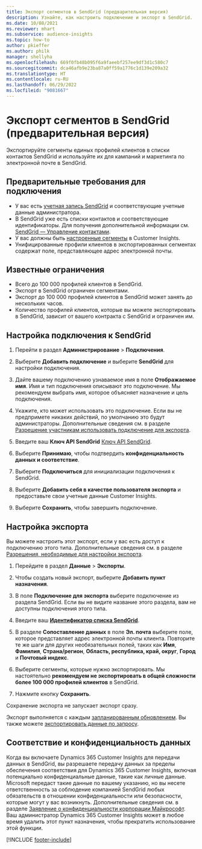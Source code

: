 ```yaml
---
title: Экспорт сегментов в SendGrid (предварительная версия)
description: Узнайте, как настроить подключение и экспорт в SendGrid.
ms.date: 10/08/2021
ms.reviewer: mhart
ms.subservice: audience-insights
ms.topic: how-to
author: pkieffer
ms.author: philk
manager: shellyha
ms.openlocfilehash: 669f0fb48b095f6a9faeebf257ee9df3d1c580c7
ms.sourcegitcommit: dca46afb9e23ba87a0ff59a1776c1d139e209a32
ms.translationtype: HT
ms.contentlocale: ru-RU
ms.lasthandoff: 06/29/2022
ms.locfileid: "9081667"
---
```

# <a name="export-segments-to-sendgrid-preview"></a>Экспорт сегментов в SendGrid (предварительная версия)

Экспортируйте сегменты единых профилей клиентов в списки контактов SendGrid и используйте их для кампаний и маркетинга по электронной почте в SendGrid. 

## <a name="prerequisites-for-a-connection"></a>Предварительные требования для подключения

-   У вас есть [учетная запись SendGrid](https://sendgrid.com/) и соответствующие учетные данные администратора.
-   В SendGrid уже есть списки контактов и соответствующие идентификаторы. Для получения дополнительной информации см. [SendGrid — Управление контактами](https://sendgrid.com/docs/ui/managing-contacts/create-and-manage-contacts/#manage-contacts).
-   У вас должны быть [настроенные сегменты](segments.md) в Customer Insights.
-   Унифицированные профили клиентов в экспортированных сегментах содержат поле, представляющее адрес электронной почты.

## <a name="known-limitations"></a>Известные ограничения

- Всего до 100 000 профилей клиентов в SendGrid.
- Экспорт в SendGrid ограничен сегментами.
- Экспорт до 100 000 профилей клиентов в SendGrid может занять до нескольких часов. 
- Количество профилей клиентов, которые вы можете экспортировать в SendGrid, зависит от вашего контракта с SendGrid и ограничен им.

## <a name="set-up-connection-to-sendgrid"></a>Настройка подключения к SendGrid

1. Перейти в раздел **Администрирование** > **Подключения**.

1. Выберите **Добавить подключение** и выберите **SendGrid** для настройки подключения.

1. Дайте вашему подключению узнаваемое имя в поле **Отображаемое имя**. Имя и тип подключения описывают это подключение. Мы рекомендуем выбрать имя, которое объясняет назначение и цель подключения.

1. Укажите, кто может использовать это подключение. Если вы не предпримете никаких действий, по умолчанию это будут администраторы. Дополнительные сведения см. в разделе [Разрешение участникам использовать подключение для экспорта](connections.md#allow-contributors-to-use-a-connection-for-exports).

1. Введите ваш **Ключ API SendGrid** [Ключ API SendGrid](https://sendgrid.com/docs/ui/account-and-settings/api-keys/).

1. Выберите **Принимаю**, чтобы подтвердить **конфиденциальность данных и соответствие**.

1. Выберите **Подключиться** для инициализации подключения к SendGrid.

1. Выберите **Добавить себя в качестве пользователя экспорта** и предоставьте свои учетные данные Customer Insights.

1. Выберите **Сохранить**, чтобы завершить подключение.

## <a name="configure-an-export"></a>Настройка экспорта

Вы можете настроить этот экспорт, если у вас есть доступ к подключению этого типа. Дополнительные сведения см. в разделе [Разрешения, необходимые для настройки экспорта](export-destinations.md#set-up-a-new-export).

1. Перейдите в раздел **Данные** > **Экспорты**.

1. Чтобы создать новый экспорт, выберите **Добавить пункт назначения**.

1. В поле **Подключение для экспорта** выберите подключение из раздела SendGrid. Если вы не видите название этого раздела, вам не доступны подключения этого типа.

1. Введите ваш **[Идентификатор списка SendGrid](https://sendgrid.com/docs/ui/managing-contacts/create-and-manage-contacts/#manage-contacts)**.

1. В разделе **Сопоставление данных** в поле **Эл. почта** выберите поле, которое представляет адрес электронной почты клиента. Повторите те же шаги для других необязательных полей, таких как **Имя**, **Фамилия**, **Страна/регион**, **Область, республика, край, округ**, **Город** и **Почтовый индекс**.

1. Выберите сегменты, которые нужно экспортировать. Мы настоятельно **рекомендуем не экспортировать в общей сложности более 100 000 профилей клиентов** в SendGrid. 

1. Нажмите кнопку **Сохранить**.

Сохранение экспорта не запускает экспорт сразу.

Экспорт выполняется с каждым [запланированным обновлением](system.md#schedule-tab). Вы также можете [экспортировать данные по запросу](export-destinations.md#run-exports-on-demand). 

## <a name="data-privacy-and-compliance"></a>Соответствие и конфиденциальность данных

Когда вы включаете Dynamics 365 Customer Insights для передачи данных в SendGrid, вы разрешаете передачу данных за пределы обеспечения соответствия для Dynamics 365 Customer Insights, включая потенциально конфиденциальные данные, такие как личные данные. Microsoft передаст такие данные по вашему указанию, но вы несете ответственность за соблюдение компанией SendGrid любых обязательств в отношении конфиденциальности или безопасности, которые могут у вас возникнуть. Дополнительные сведения см. в разделе [Заявление о конфиденциальности корпорации Майкрософт](https://go.microsoft.com/fwlink/?linkid=396732).
Ваш администратор Dynamics 365 Customer Insights может в любое время удалить этот пункт назначения, чтобы прекратить использование этой функции.


[!INCLUDE [footer-include](includes/footer-banner.md)]
